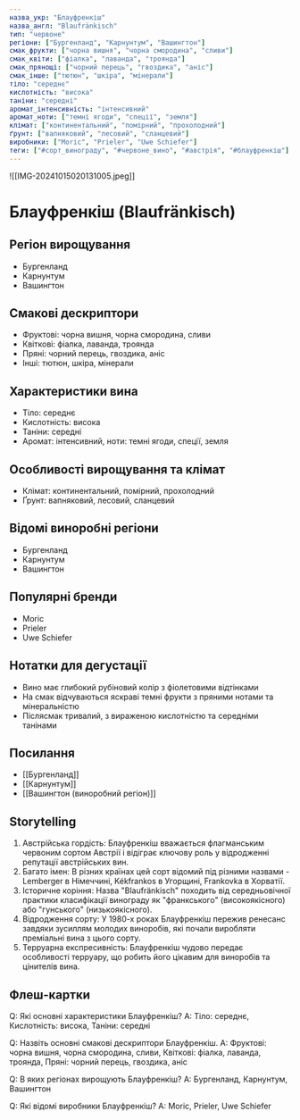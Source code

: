 ```yaml
---
назва_укр: "Блауфренкіш"
назва_англ: "Blaufränkisch"
тип: "червоне"
регіони: ["Бургенланд", "Карнунтум", "Вашингтон"]
смак_фрукти: ["чорна вишня", "чорна смородина", "сливи"]
смак_квіти: ["фіалка", "лаванда", "троянда"]
смак_прянощі: ["чорний перець", "гвоздика", "аніс"]
смак_інше: ["тютюн", "шкіра", "мінерали"]
тіло: "середнє"
кислотність: "висока"
таніни: "середні"
аромат_інтенсивність: "інтенсивний"
аромат_ноти: ["темні ягоди", "спеції", "земля"]
клімат: ["континентальний", "помірний", "прохолодний"]
ґрунт: ["вапняковий", "лесовий", "сланцевий"]
виробники: ["Moric", "Prieler", "Uwe Schiefer"]
теги: ["#сорт_винограду", "#червоне_вино", "#австрія", "#блауфренкіш"]
---
```

![[IMG-20241015020131005.jpeg]]
# Блауфренкіш (Blaufränkisch)

## Регіон вирощування
- Бургенланд
- Карнунтум
- Вашингтон

## Смакові дескриптори
- Фруктові: чорна вишня, чорна смородина, сливи
- Квіткові: фіалка, лаванда, троянда
- Пряні: чорний перець, гвоздика, аніс
- Інші: тютюн, шкіра, мінерали

## Характеристики вина
- Тіло: середнє
- Кислотність: висока
- Таніни: середні
- Аромат: інтенсивний, ноти: темні ягоди, спеції, земля

## Особливості вирощування та клімат
- Клімат: континентальний, помірний, прохолодний
- Ґрунт: вапняковий, лесовий, сланцевий

## Відомі виноробні регіони
- Бургенланд
- Карнунтум
- Вашингтон

## Популярні бренди
- Moric
- Prieler
- Uwe Schiefer

## Нотатки для дегустації
- Вино має глибокий рубіновий колір з фіолетовими відтінками
- На смак відчуваються яскраві темні фрукти з пряними нотами та мінеральністю
- Післясмак тривалий, з вираженою кислотністю та середніми танінами

## Посилання
- [[Бургенланд]]
- [[Карнунтум]]
- [[Вашингтон (виноробний регіон)]]

## Storytelling
1. Австрійська гордість: Блауфренкіш вважається флагманським червоним сортом Австрії і відіграє ключову роль у відродженні репутації австрійських вин.
2. Багато імен: В різних країнах цей сорт відомий під різними назвами - Lemberger в Німеччині, Kékfrankos в Угорщині, Frankovka в Хорватії.
3. Історичне коріння: Назва "Blaufränkisch" походить від середньовічної практики класифікації винограду як "франкського" (високоякісного) або "гунського" (низькоякісного).
4. Відродження сорту: У 1980-х роках Блауфренкіш пережив ренесанс завдяки зусиллям молодих виноробів, які почали виробляти преміальні вина з цього сорту.
5. Терруарна експресивність: Блауфренкіш чудово передає особливості терруару, що робить його цікавим для виноробів та цінителів вина.

## Флеш-картки
Q: Які основні характеристики Блауфренкіш?
A: Тіло: середнє, Кислотність: висока, Таніни: середні

Q: Назвіть основні смакові дескриптори Блауфренкіш.
A: Фруктові: чорна вишня, чорна смородина, сливи, Квіткові: фіалка, лаванда, троянда, Пряні: чорний перець, гвоздика, аніс

Q: В яких регіонах вирощують Блауфренкіш?
A: Бургенланд, Карнунтум, Вашингтон

Q: Які відомі виробники Блауфренкіш?
A: Moric, Prieler, Uwe Schiefer